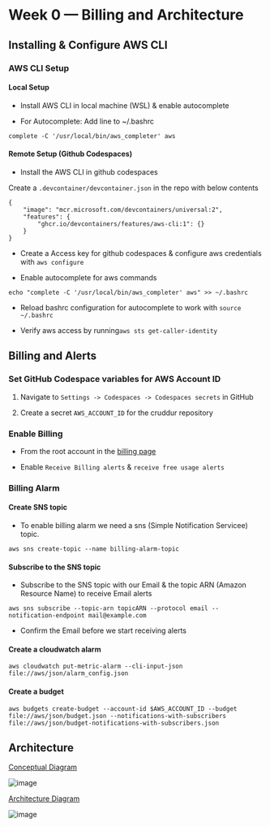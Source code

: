 # Week 0 — Billing and Architecture

## Installing & Configure AWS CLI

### AWS CLI Setup

#### Local Setup

- Install AWS CLI in local machine (WSL) & enable autocomplete

- For Autocomplete: Add line to ~/.bashrc
```
complete -C '/usr/local/bin/aws_completer' aws
```

#### Remote Setup (Github Codespaces)

- Install the AWS CLI in github codespaces

Create a `.devcontainer/devcontainer.json` in the repo with below contents

```
{
	"image": "mcr.microsoft.com/devcontainers/universal:2",
	"features": {
		"ghcr.io/devcontainers/features/aws-cli:1": {}
	}
}
```

- Create a Access key for github codespaces & configure aws credentials with `aws configure`

- Enable autocomplete for aws commands

```
echo "complete -C '/usr/local/bin/aws_completer' aws" >> ~/.bashrc
```

- Reload bashrc configuration for autocomplete to work with `source ~/.bashrc`

- Verify aws access by running`aws sts get-caller-identity`

## Billing and Alerts

### Set GitHub Codespace variables for AWS Account ID

1. Navigate to `Settings -> Codespaces -> Codespaces secrets` in GitHub

2. Create a secret `AWS_ACCOUNT_ID` for the cruddur repository

### Enable Billing

- From the root account in the [billing page](https://us-east-1.console.aws.amazon.com/billing/home?region=us-east-1#/preferences)

- Enable `Receive Billing alerts` & `receive free usage alerts`

### Billing Alarm

#### Create SNS topic

- To enable billing alarm we need a sns (Simple Notification Servicee) topic.

```
aws sns create-topic --name billing-alarm-topic
```

#### Subscribe to the SNS topic

- Subscribe to the SNS topic with our Email & the topic ARN (Amazon Resource Name) to receive Email alerts

```
aws sns subscribe --topic-arn topicARN --protocol email --notification-endpoint mail@example.com
```

- Confirm the Email before we start receiving alerts

#### Create a cloudwatch alarm

```
aws cloudwatch put-metric-alarm --cli-input-json file://aws/json/alarm_config.json
```

#### Create a budget

```
aws budgets create-budget --account-id $AWS_ACCOUNT_ID --budget file://aws/json/budget.json --notifications-with-subscribers file://aws/json/budget-notifications-with-subscribers.json
```

## Architecture

[Conceptual Diagram](https://lucid.app/lucidchart/45111b94-da21-4009-b2b5-f374b60ae602/edit?invitationId=inv_3f63a28b-ab19-4507-8bfb-52fedf50a663&page=0_0#)

![image](https://user-images.githubusercontent.com/62394512/218376017-7c8330a1-ce92-4fe5-a2ba-0535cc9b1dcd.png)


[Architecture Diagram](https://lucid.app/documents/view/460b3c8d-a049-40c0-ac05-aee04d264962)

![image](https://user-images.githubusercontent.com/62394512/218374776-855aea03-9fff-46d7-a02e-8c5472ba28c6.png)



